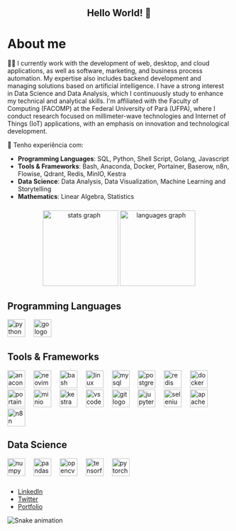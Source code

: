 <div align="center">
  <h2>Hello World! 👋</h2>
</div>

# About me
🧑‍💻 I currently work with the development of web, desktop, and cloud applications, as well as software, marketing, and business process automation. My expertise also includes backend development and managing solutions based on artificial intelligence. I have a strong interest in Data Science and Data Analysis, which I continuously study to enhance my technical and analytical skills.
I'm affiliated with the Faculty of Computing (FACOMP) at the Federal University of Pará (UFPA), where I conduct research focused on millimeter-wave technologies and Internet of Things (IoT) applications, with an emphasis on innovation and technological development.

💬  Tenho experiência com:

- **Programming Languages**: SQL, Python, Shell Script, Golang, Javascript
- **Tools & Frameworks**: Bash, Anaconda, Docker, Portainer, Baserow, n8n, Flowise, Qdrant, Redis, MinIO, Kestra
- **Data Science**: Data Analysis, Data Visualization, Machine Learning and Storytelling
- **Mathematics**: Linear Algebra, Statistics

###

<div align="center">
  <img src="https://github-readme-stats.vercel.app/api?username=r0bertgabriel&hide_title=false&hide_rank=false&show_icons=true&include_all_commits=true&count_private=true&disable_animations=false&theme=dracula&locale=en&hide_border=false" height="170" alt="stats graph"  />
  <img src="https://github-readme-stats.vercel.app/api/top-langs?username=r0bertgabriel&locale=en&hide_title=false&layout=compact&card_width=320&langs_count=5&theme=dracula&hide_border=false" height="170" alt="languages graph"  />
</div>

## Programming Languages
<div align="left">
  <img src="https://cdn.jsdelivr.net/gh/devicons/devicon/icons/python/python-original.svg" height="40" alt="python logo"  />
  <img width="11" />
  <img src="https://cdn.jsdelivr.net/gh/devicons/devicon/icons/go/go-original.svg" height="40" alt="go logo"  />
</div>

###

## Tools & Frameworks
<div align="left">
  <img src="https://cdn.jsdelivr.net/gh/devicons/devicon/icons/anaconda/anaconda-original.svg" height="40" alt="anaconda logo"  />
  <img width="11" />
  <img src="https://cdn.simpleicons.org/neovim/57A143" height="40" alt="neovim logo"  />
  <img width="11" />
  <img src="https://cdn.simpleicons.org/gnubash/4EAA25" height="40" alt="bash logo"  />
  <img width="11" />
  <img src="https://cdn.jsdelivr.net/gh/devicons/devicon/icons/linux/linux-original.svg" height="40" alt="linux logo"  />
  <img width="11" />
  <img src="https://cdn.jsdelivr.net/gh/devicons/devicon/icons/mysql/mysql-original.svg" height="40" alt="mysql logo"  />
  <img width="11" />
  <img src="https://cdn.jsdelivr.net/gh/devicons/devicon/icons/postgresql/postgresql-original.svg" height="40" alt="postgresql logo"  />
  <img width="11" />
  <img src="https://cdn.simpleicons.org/redis/DC382D" height="40" alt="redis logo" />
  <img width="11" />
  <img src="https://cdn.simpleicons.org/docker/2496ED" height="40" alt="docker logo"  />
  <img width="11" />
  <img src="https://cdn.simpleicons.org/portainer/13BEF9" height="40" alt="portainer logo" />
  <img width="11" />
  <img src="https://cdn.simpleicons.org/minio/C82B37" height="40" alt="minio logo" />
  <img width="11" />
  <img src="https://cdn.simpleicons.org/kestra/3E68FF" height="40" alt="kestra logo" />
  <img width="11" />
  <img src="https://cdn.jsdelivr.net/gh/devicons/devicon/icons/vscode/vscode-original.svg" height="40" alt="vscode logo"  />
  <img width="11" />
  <img src="https://cdn.simpleicons.org/git/F05032" height="40" alt="git logo"  />
  <img width="11" />
  <img src="https://cdn.simpleicons.org/jupyter/F37626" height="40" alt="jupyter logo"  />
  <img width="11" />
  <img src="https://cdn.jsdelivr.net/gh/devicons/devicon/icons/selenium/selenium-original.svg" height="40" alt="selenium logo"  />
  <img width="11" />
  <img src="https://cdn.simpleicons.org/apache/D22128" height="40" alt="apache logo"  />
  <img width="11" />
  <img src="https://cdn.simpleicons.org/n8n/EF6C00" height="40" alt="n8n logo" />
</div>

###

## Data Science
<div align="left">
  <img src="https://cdn.jsdelivr.net/gh/devicons/devicon/icons/numpy/numpy-original.svg" height="40" alt="numpy logo"  />
  <img width="11" />
  <img src="https://cdn.jsdelivr.net/gh/devicons/devicon/icons/pandas/pandas-original.svg" height="40" alt="pandas logo"  />
  <img width="11" />
  <img src="https://cdn.simpleicons.org/opencv/5C3EE8" height="40" alt="opencv logo"  />
  <img width="11" />
  <img src="https://cdn.simpleicons.org/tensorflow/FF6F00" height="40" alt="tensorflow logo"  />
  <img width="11" />
  <img src="https://cdn.simpleicons.org/pytorch/EE4C2C" height="40" alt="pytorch logo"  />
</div>

###

- [LinkedIn](https://www.linkedin.com/in/your-linkedin)
- [Twitter](https://twitter.com/your-twitter)
- [Portfolio](https://your-portfolio.com)

<img src="https://raw.githubusercontent.com/r0bertds/r0bertds/output/snake.svg" alt="Snake animation" />
